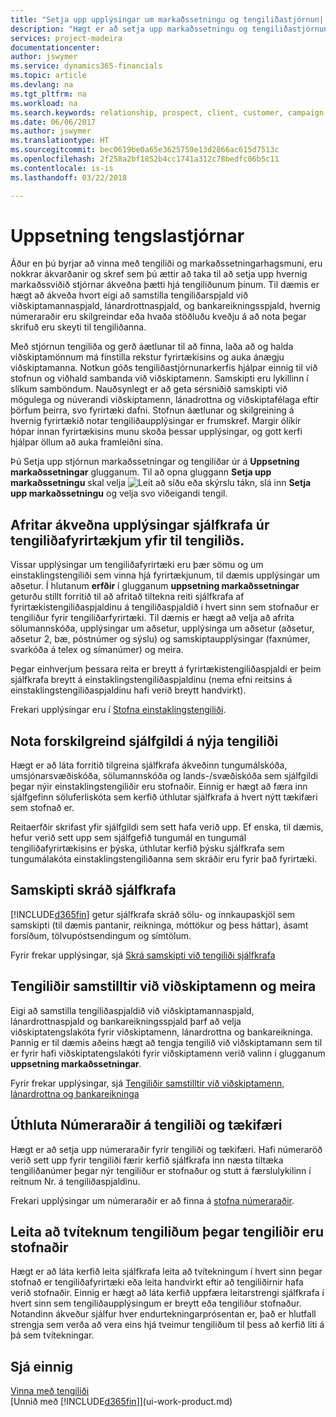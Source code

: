 ```yaml
---
title: "Setja upp upplýsingar um markaðssetningu og tengiliðastjórnun| Microsoft Docs"
description: "Hægt er að setja upp markaðssetningu og tengiliðastjórnun í Financials til að hámarka ávinning sambanda við viðskiptamenn og viðföng, og bæta herferðir og kynningar."
services: project-madeira
documentationcenter: 
author: jswymer
ms.service: dynamics365-financials
ms.topic: article
ms.devlang: na
ms.tgt_pltfrm: na
ms.workload: na
ms.search.keywords: relationship, prospect, client, customer, campaign, promo
ms.date: 06/06/2017
ms.author: jswymer
ms.translationtype: HT
ms.sourcegitcommit: bec0619be0a65e3625759e13d2866ac615d7513c
ms.openlocfilehash: 2f258a2bf1852b4cc1741a312c78bedfc06b5c11
ms.contentlocale: is-is
ms.lasthandoff: 03/22/2018

---
```

# <a name="setting-up-relationship-management"></a>Uppsetning tengslastjórnar
Áður en þú byrjar að vinna með tengiliði og markaðssetningarhagsmuni, eru nokkrar ákvarðanir og skref sem þú ættir að taka til að setja upp hvernig markaðssviðið stjórnar ákveðna þætti hjá tengiliðunum þínum. Til dæmis er hægt að ákveða hvort eigi að samstilla tengiliðarspjald við viðskiptamannaspjald, lánardrottnaspjald, og bankareikningsspjald, hvernig númeraraðir eru skilgreindar eða hvaða stöðluðu kveðju á að nota þegar skrifuð eru skeyti til tengiliðanna.

Með stjórnun tengiliða og gerð áætlunar til að finna, laða að og halda viðskiptamönnum má fínstilla rekstur fyrirtækisins og auka ánægju viðskiptamanna. Notkun góðs tengiliðastjórnunarkerfis hjálpar einnig til við stofnun og viðhald sambanda við viðskiptamenn. Samskipti eru lykillinn í slíkum samböndum. Nauðsynlegt er að geta sérsniðið samskipti við mögulega og núverandi viðskiptamenn, lánadrottna og viðskiptafélaga eftir þörfum þeirra, svo fyrirtæki dafni. Stofnun áætlunar og skilgreining á hvernig fyrirtækið notar tengiliðaupplýsingar er frumskref. Margir ólíkir hópar innan fyrirtækisins munu skoða þessar upplýsingar, og gott kerfi hjálpar öllum að auka framleiðni sína.

Þú Setja upp stjórnun markaðssetningar og tengiliðar úr á **Uppsetning markaðssetningar** glugganum. Til að opna gluggann **Setja upp markaðssetningu** skal velja ![Leit að síðu eða skýrslu](media/ui-search/search_small.png "Leit að síðu eða skýrslu táknið") tákn, slá inn **Setja upp markaðssetningu** og velja svo viðeigandi tengil.

## <a name="automatically-copying-specific-information-from-the-contact-companies-to-the-contact-persons"></a>Afritar ákveðna upplýsingar sjálfkrafa úr tengiliðafyrirtækjum yfir til tengiliðs.
Vissar upplýsingar um tengiliðafyrirtæki eru þær sömu og um einstaklingstengiliði sem vinna hjá fyrirtækjunum, til dæmis upplýsingar um aðsetur. Í hlutanum **erfðir** í glugganum **uppsetning markaðssetningar** geturðu stillt forritið til að afritað tiltekna reiti sjálfkrafa af fyrirtækistengiliðaspjaldinu á tengiliðaspjaldið í hvert sinn sem  stofnaður er tengiliður fyrir tengiliðarfyrirtæki. Til dæmis er hægt að velja að afrita sölumannskóða, upplýsingar um aðsetur, upplýsinga um aðsetur (aðsetur, aðsetur 2, bæ, póstnúmer og sýslu) og samskiptaupplýsingar (faxnúmer, svarkóða á telex og símanúmer) og meira.

Þegar einhverjum þessara reita er breytt á fyrirtækistengiliðaspjaldi er þeim sjálfkrafa breytt á einstaklingstengiliðaspjaldinu (nema efni reitsins á einstaklingstengiliðaspjaldinu hafi verið breytt handvirkt).

Frekari upplýsingar eru í [Stofna einstaklingstengiliði](marketing-how-create-contact-persons.md).

## <a name="using-predefined-defaults-on-new-contacts"></a>Nota forskilgreind sjálfgildi á nýja tengiliði
Hægt er að láta forritið tilgreina sjálfkrafa ákveðinn tungumálskóða, umsjónarsvæðiskóða, sölumannskóða og lands-/svæðiskóða sem sjálfgildi þegar nýir einstaklingstengiliðir eru stofnaðir. Einnig er hægt að færa inn sjálfgefinn söluferliskóta sem kerfið úthlutar sjálfkrafa á hvert nýtt tækifæri sem stofnað er.

Reitaerfðir skrifast yfir sjálfgildi sem sett hafa verið upp. Ef enska, til dæmis, hefur verið sett upp sem sjálfgefið tungumál en tungumál tengiliðafyrirtækisins er þýska, úthlutar kerfið þýsku sjálfkrafa sem tungumálakóta einstaklingstengiliðanna sem skráðir eru fyrir það fyrirtæki.

<!--You can also setup a default salutation that the program automatically assigns to your contacts. You can use these salutations in your interaction template attachments (for example, Microsoft Word documents). When setting up a default salutation, you can enter a salutation text and a salutation format. For example, if the salutation text is Dear, and the salutation format is Salutation Text + Title + Name, the program will automatically enter Dear Mr. John Smith as a salutation for a contact called John Smith.-->

## <a name="automatically-recording-interactions"></a>Samskipti skráð sjálfkrafa
[!INCLUDE[d365fin](includes/d365fin_md.md)] getur sjálfkrafa skráð sölu- og innkaupaskjöl sem samskipti (til dæmis pantanir, reikninga, móttökur og þess háttar), ásamt forsíðum, tölvupóstsendingum og símtölum.

Fyrir frekar upplýsingar, sjá [Skrá samskipti við tengiliði sjálfkrafa](marketing-auto-record-interactions.md)

## <a name="synchronizing-contacts-with-customers-and-more"></a>Tengiliðir samstilltir við viðskiptamenn og meira
Eigi að samstilla tengiliðaspjaldið við viðskiptamannaspjald, lánardrottnaspjald og bankareikningsspjald þarf að velja viðskiptatengslakóta fyrir viðskiptamenn, lánardrottna og bankareikninga. Þannig er til dæmis aðeins hægt að tengja tengilið við viðskiptamann sem til er fyrir hafi viðskiptatengslakóti fyrir viðskiptamenn verið valinn í glugganum **uppsetning markaðssetningar**.

Fyrir frekar upplýsingar, sjá [Tengiliðir samstilltir við viðskiptamenn, lánardrottna og bankareikninga](marketing-synchronize-contacts-customers-vendors-bank-accounts.md)

## <a name="assigning-a-number-series-to-contacts-and-opportunities"></a>Úthluta Númeraraðir á tengiliði og tækifæri
Hægt er að setja upp númeraraðir fyrir tengiliði og tækifæri. Hafi númeraröð verið sett upp fyrir tengiliði færir kerfið sjálfkrafa inn  næsta tiltæka tengiliðanúmer þegar nýr tengiliður er stofnaður og stutt á færslulykilinn í reitnum Nr. á tengiliðaspjaldinu.

Frekari upplýsingar um númeraraðir er að finna á [stofna númeraraðir](ui-create-number-series.md).

## <a name="searching-for-duplicate-contacts-when-contacts-are-created"></a>Leita að tvíteknum tengiliðum þegar tengiliðir eru stofnaðir
Hægt er að láta kerfið leita sjálfkrafa leita að tvítekningum í hvert sinn þegar stofnað er tengiliðafyrirtæki eða leita handvirkt eftir að tengiliðirnir hafa verið stofnaðir. Einnig er hægt að láta kerfið uppfæra leitarstrengi sjálfkrafa í hvert sinn sem tengiliðaupplýsingum er breytt eða tengiliður stofnaður. Notandinn ákveður sjálfur hver endurtekningarprósentan er, það er hlutfall strengja sem verða að vera eins hjá tveimur tengiliðum til þess að kerfið líti á þá sem tvítekningar.

## <a name="see-also"></a>Sjá einnig
[Vinna með tengiliði](marketing-contacts.md)  
[Unnið með [!INCLUDE[d365fin](includes/d365fin_md.md)]](ui-work-product.md)  

